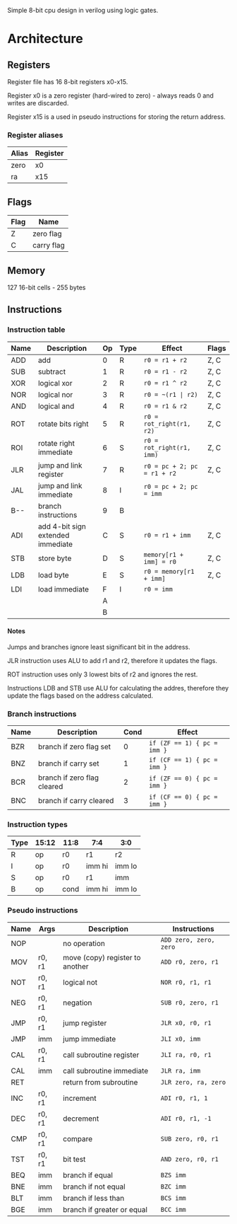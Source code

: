 
Simple 8-bit cpu design in verilog using logic gates.

# Architecture

## Registers

Register file has 16 8-bit registers x0-x15.

Register x0 is a zero register (hard-wired to zero) - always reads 0 and writes are discarded.

Register x15 is a used in pseudo instructions for storing the return address.

### Register aliases

| Alias | Register |
| --- | --- |
| zero | x0 |
| ra | x15 |

## Flags

| Flag | Name |
| --- | --- |
| Z | zero flag |
| C | carry flag |


## Memory

127 16-bit cells - 255 bytes

## Instructions

### Instruction table

| Name | Description | Op | Type | Effect | Flags |
| --- | --- | --- | --- | --- | --- |
| ADD | add | 0 | R | `r0 = r1 + r2` | Z, C |
| SUB | subtract | 1 | R | `r0 = r1 - r2` | Z, C |
| XOR | logical xor | 2 | R | `r0 = r1 ^ r2` | Z, C |
| NOR | logical nor | 3 | R | `r0 = ~(r1 \| r2)` | Z, C |
| AND | logical and | 4 | R | `r0 = r1 & r2` | Z, C |
| ROT | rotate bits right | 5 | R | `r0 = rot_right(r1, r2)` | Z, C |
| ROI | rotate right immediate | 6 | S | `r0 = rot_right(r1, imm)` | Z, C |
| JLR | jump and link register | 7 | R | `r0 = pc + 2; pc = r1 + r2` | Z, C |
| JAL | jump and link immediate | 8 | I | `r0 = pc + 2; pc = imm` | |
| B-- | branch instructions | 9 | B | | |
| ADI | add 4-bit sign extended immediate | C | S | `r0 = r1 + imm` | Z, C |
| STB | store byte | D | S | `memory[r1 + imm] = r0` | Z, C |
| LDB | load byte | E | S | `r0 = memory[r1 + imm]` | Z, C |
| LDI | load immediate | F | I | `r0 = imm` | |
| | | A | | |
| | | B | | |

#### Notes

Jumps and branches ignore least significant bit in the address.

JLR instruction uses ALU to add r1 and r2, therefore it updates the flags.

ROT instruction uses only 3 lowest bits of r2 and ignores the rest.

Instructions LDB and STB use ALU for calculating the addres,
therefore they update the flags based on the address calculated.

### Branch instructions

| Name | Description | Cond | Effect |
| --- | --- | --- | ---  
| BZR | branch if zero flag set | 0 | `if (ZF == 1) { pc = imm }` |
| BNZ | branch if carry set | 1 | `if (CF == 1) { pc = imm }` |
| BCR | branch if zero flag cleared | 2 | `if (ZF == 0) { pc = imm }` |
| BNC | branch if carry cleared | 3 | `if (CF == 0) { pc = imm }` |

### Instruction types

| Type | 15:12 | 11:8 | 7:4 | 3:0 |
| --- | --- | --- | --- | --- |
| R | op | r0 | r1 | r2 |
| I | op | r0 | imm hi | imm lo |
| S | op | r0 | r1 | imm |
| B | op | cond | imm hi | imm lo |

### Pseudo instructions

| Name | Args | Description | Instructions |
| --- | --- | --- | --- |
| NOP | | no operation | `ADD zero, zero, zero` |
| MOV | r0, r1 | move (copy) register to another | `ADD r0, zero, r1` |
| NOT | r0, r1 | logical not | `NOR r0, r1, r1` |
| NEG | r0, r1 | negation | `SUB r0, zero, r1` |
| JMP | r0, r1 | jump register | `JLR x0, r0, r1` |
| JMP | imm | jump immediate | `JLI x0, imm` |
| CAL | r0, r1 | call subroutine register | `JLI ra, r0, r1` |
| CAL | imm | call subroutine immediate | `JLR ra, imm` |
| RET | | return from subroutine | `JLR zero, ra, zero` |
| INC | r0, r1 | increment | `ADI r0, r1, 1` |
| DEC | r0, r1 | decrement | `ADI r0, r1, -1` |
| CMP | r0, r1 | compare | `SUB zero, r0, r1` |
| TST | r0, r1 | bit test | `AND zero, r0, r1` |
| BEQ | imm | branch if equal | `BZS imm` |
| BNE | imm | branch if not equal | `BZC imm` |
| BLT | imm | branch if less than | `BCS imm` |
| BGE | imm | branch if greater or equal | `BCC imm` |
